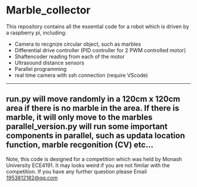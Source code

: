 # Marble_collector
This repository contains all the essential code for a robot which is driven by a raspberry pi, including:
* Camera to recgnize circular object, such as marbles
* Differential drive controller (PID controller for 2 PWM controlled motor)
* Shaftencoder reading from each of the motor
* Ultrasound distance sensors
* Parallel programming
* real time camera with ssh connection (require VScode)
---

run.py will move randomly in a 120cm x 120cm area if there is no marble in the area. If there is marble, it will only move to the marbles
parallel_version.py will run some important components in parallel, such as updata location function, marble recgonition (CV) etc...
---
Note, this code is designed for a competition which was held by Monash University ECE4191. It may looks weird if you are not fimilar with the competition.
If you have any further question please Email 1953812182@qq.com
